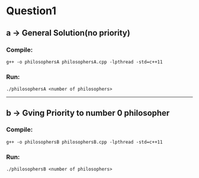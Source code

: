 # Question1

## a -> General Solution(no priority)

### Compile:
`g++ -o philosophersA philosophersA.cpp -lpthread -std=c++11`

### Run:
`./philosophersA <number of philosophers>`

---

## b -> Gving Priority to number 0 philosopher

### Compile:
`g++ -o philosophersB philosophersB.cpp -lpthread -std=c++11`

### Run:
`./philosophersB <number of philosophers>`

